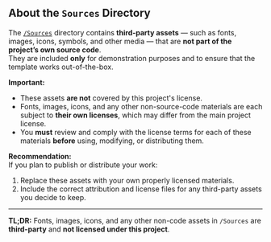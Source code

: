 ## About the `Sources` Directory

The [`/Sources`](./Sources) directory contains **third-party assets** — such as fonts, images, icons, symbols, and other media — that are **not part of the project’s own source code**.  
They are included **only** for demonstration purposes and to ensure that the template works out-of-the-box.

**Important:**  
- These assets **are not** covered by this project's license.  
- Fonts, images, icons, and any other non-source-code materials are each subject to **their own licenses**, which may differ from the main project license.  
- You **must** review and comply with the license terms for each of these materials **before** using, modifying, or distributing them.

**Recommendation:**  
If you plan to publish or distribute your work:  
1. Replace these assets with your own properly licensed materials.  
2. Include the correct attribution and license files for any third-party assets you decide to keep.  

---
**TL;DR:** Fonts, images, icons, and any other non-code assets in `/Sources` are **third-party** and **not licensed under this project**.


